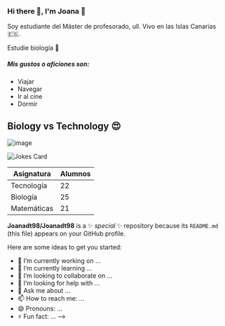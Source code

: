 ### Hi there 👋, I'm Joana :woman:
Soy estudiante del Máster de profesorado, ull. Vivo en las Islas Canarias :es:.

Estudie biología :sunflower:
##### Mis gustos o aficiones son: 
* Viajar
* Navegar
* Ir al cine
* Dormir

## Biology vs Technology :heart_eyes:
![image](https://github.com/Joanadt98/Joanadt98/assets/148484350/3c7fd5f8-aecd-42fa-aae7-55975237a9b9)
  
![Jokes Card](https://readme-jokes.vercel.app/api)


Asignatura   |   Alumnos
---------    |  ---------
Tecnología   |     22
Biología     |     25
Matemáticas  |     21

**Joanadt98/Joanadt98** is a ✨ _special_ ✨ repository because its `README.md` (this file) appears on your GitHub profile.

Here are some ideas to get you started:

- 🔭 I’m currently working on ...
- 🌱 I’m currently learning ...
- 👯 I’m looking to collaborate on ...
- 🤔 I’m looking for help with ...
- 💬 Ask me about ...
- 📫 How to reach me: ...
- 😄 Pronouns: ...
- ⚡ Fun fact: ...
-->

